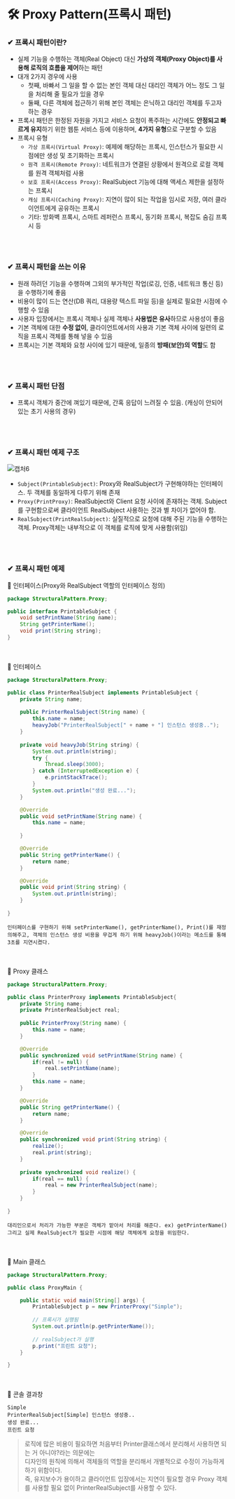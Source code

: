 # 🛠 Proxy Pattern(프록시 패턴)
### ✔ 프록시 패턴이란?
* 실제 기능을 수행하는 객체(Real Object) 대신 **가상의 객체(Proxy Object)를 사용해 로직의 흐름을 제어**하는 패턴
* 대개 2가지 경우에 사용
    * 첫째, 바빠서 그 일을 할 수 없는 본인 객체 대신 대리인 객체가 어느 정도 그 일을 처리해 줄 필요가 있을 경우
    * 둘째, 다른 객체에 접근하기 위해 본인 객체는 은닉하고 대리인 객체를 두고자 하는 경우
* 프록시 패턴은 한정된 자원을 가지고 서비스 요청이 폭주하는 시간에도 **안정되고 빠르게 유지**하기 위한 웹툰 서비스 등에 이용하며, **4가지 유형**으로 구분할 수 있음
* 프록시 유형
  * `가상 프록시(Virtual Proxy)`: 예제에 해당하는 프록시, 인스턴스가 필요한 시점에만 생성 및 초기화하는 프록시
  * `원격 프록시(Remote Proxy)`: 네트워크가 연결된 상황에서 원격으로 로컬 객체를 원격 객체처럼 사용
  * `보호 프록시(Access Proxy)`: RealSubject 기능에 대해 액세스 제한을 설정하는 프록시
  * `캐싱 프록시(Caching Proxy)`: 지연이 많이 되는 작업을 임시로 저장, 여러 클라이언트에게 공유하는 프록시
  * 기타: 방화벽 프록시, 스마트 레퍼런스 프록시, 동기화 프록시, 복잡도 숨김 프록시 등
  
  
<br/><br/>
### ✔ 프록시 패턴을 쓰는 이유
* 원래 하려던 기능을 수행하며 그외의 부가적인 작업(로깅, 인증, 네트워크 통신 등)을 수행하기에 좋음
* 비용이 많이 드는 연산(DB 쿼리, 대용량 텍스트 파일 등)을 실제로 필요한 시점에 수행할 수 있음
* 사용자 입장에서는 프록시 객체나 실제 객체나 **사용법은 유사**하므로 사용성이 좋음
* 기본 객체에 대한 **수정 없이**, 클라이언트에서의 사용과 기본 객체 사이에 일련의 로직을 프록시 객체를 통해 넣을 수 있음
* 프록시는 기본 객체와 요청 사이에 있기 때문에, 일종의 **방패(보안)의 역할**도 함

<br/><br/>
### ✔ 프록시 패턴 단점
* 프록시 객체가 중간에 껴있기 때문에, 간혹 응답이 느려질 수 있음. (캐싱이 안되어있는 초기 사용의 경우)

<br/><br/>
### ✔ 프록시 패턴 예제 구조
![캡처6](https://user-images.githubusercontent.com/54934681/104280054-add06f00-54ee-11eb-8b08-3bfa1e5f82ae.PNG)
* `Subject(PrintableSubject)`: Proxy와 RealSubject가 구현해야하는 인터페이스. 두 객체를 동일하게 다루기 위해 존재
* `Proxy(PrintProxy)`: RealSubject와 Client 요청 사이에 존재하는 객체. Subject를 구현함으로써 클라이언트 RealSubject 사용하는 것과 별 차이가 없어야 함.
* `RealSubject(PrintRealSubject)`: 실질적으로 요청에 대해 주된 기능을 수행하는 객체. Proxy객체는 내부적으로 이 객체를 로직에 맞게 사용함(위임)

<br/><br/>
### ✔ 프록시 패턴 예제
🔻 인터페이스(Proxy와 RealSubject 역할의 인터페이스 정의)
```java
package StructuralPattern.Proxy;

public interface PrintableSubject {
	void setPrintName(String name);
	String getPrinterName();
	void print(String string);
}
```


<br/><br/>
🔻 인터페이스
```java
package StructuralPattern.Proxy;

public class PrinterRealSubject implements PrintableSubject {
	private String name;
	
	public PrinterRealSubject(String name) {
		this.name = name;
		heavyJob("PrinterRealSubject[" + name + "] 인스턴스 생성중..");
	}
	
	private void heavyJob(String string) {
		System.out.println(string);
		try {
			Thread.sleep(3000);
		} catch (InterruptedException e) {
			e.printStackTrace();
		}
		System.out.println("생성 완료...");
	}

	@Override
	public void setPrintName(String name) {
		this.name = name;
		
	}

	@Override
	public String getPrinterName() {
		return name;
	}

	@Override
	public void print(String string) {
		System.out.println(string);
	}
	
}
```
`인터페이스를 구현하기 위해 setPrinterName(), getPrinterName(), Print()를 재정의해주고, 객체의 인스턴스 생성 비용을 무겁게 하기 위해 heavyJob()이라는 메소드를 통해 3초를 지연시켰다.`

<br/><br/>
🔻 Proxy 클래스
```java
package StructuralPattern.Proxy;

public class PrinterProxy implements PrintableSubject{
	private String name;
	private PrinterRealSubject real;
	
	public PrinterProxy(String name) {
		this.name = name;
	}

	@Override
	public synchronized void setPrintName(String name) {
		if(real != null) {
			real.setPrintName(name);
		}
		this.name = name;
	}

	@Override
	public String getPrinterName() {
		return name;
	}

	@Override
	public synchronized void print(String string) {
		realize();
		real.print(string);
	}
	
	private synchronized void realize() {
		if(real == null) {
			real = new PrinterRealSubject(name);
		}
	}
	
}
```
`대리인으로서 처리가 가능한 부분은 객체가 맡아서 처리를 해준다. ex) getPrinterName()`<br/>
`그리고 실제 RealSubject가 필요한 시점에 해당 객체에게 요청을 위임한다.`

<br/><br/>
🔻 Main 클래스
```java
package StructuralPattern.Proxy;

public class ProxyMain {

	public static void main(String[] args) {
		PrintableSubject p = new PrinterProxy("Simple");
		
		// 프록시가 실행됨
		System.out.println(p.getPrinterName());
		
		// realSubject가 실행
		p.print("프린트 요청");
	}

}
```

<br/><br/>
🔻 콘솔 결과창
```console
Simple
PrinterRealSubject[Simple] 인스턴스 생성중..
생성 완료...
프린트 요청
```


> 로직에 많은 비용이 필요하면 처음부터 Printer클래스에서 분리해서 사용하면 되는 거 아니야?라는 의문에는<br/>
> 디자인의 원칙에 의해서 객체들의 역할을 분리해서 개별적으로 수정이 가능하게 하기 위함이다. <br/>
> 즉, 유지보수가 용이하고 클라이언트 입장에서는 지연이 필요할 경우 Proxy 객체를 사용할 필요 없이 PrinterRealSubject를 사용할 수 있다.

